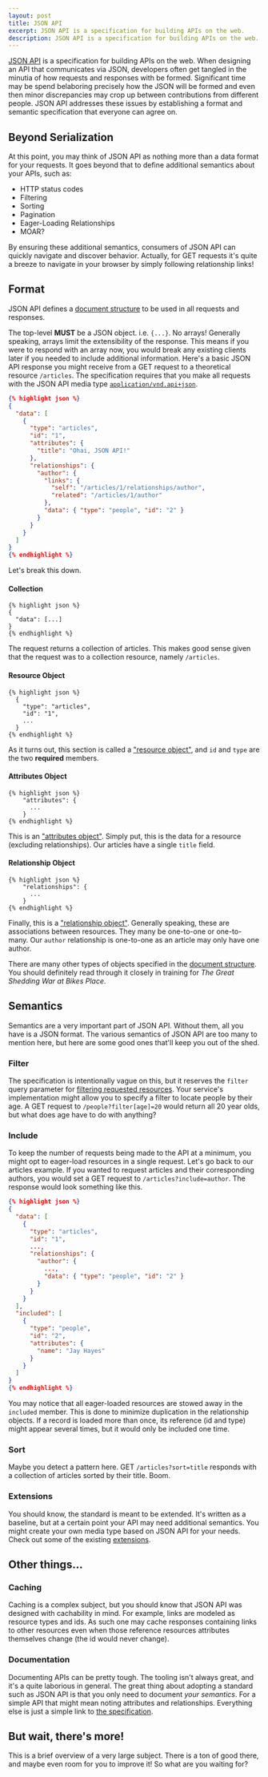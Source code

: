 ```yaml
---
layout: post
title: JSON API
excerpt: JSON API is a specification for building APIs on the web.
description: JSON API is a specification for building APIs on the web.
---
```


[JSON API][json-api] is a specification for building APIs on the web.
When designing an API that communicates via JSON, developers often get tangled in the minutia of how requests and responses with be formed.
Significant time may be spend belaboring precisely how the JSON will be formed and even then minor discrepancies may crop up between contributions from different people.
JSON API addresses these issues by establishing a format and semantic specification that everyone can agree on.

## Beyond Serialization

At this point, you may think of JSON API as nothing more than a data format for your requests.
It goes beyond that to define additional semantics about your APIs, such as:

* HTTP status codes
* Filtering
* Sorting
* Pagination
* Eager-Loading Relationships
* MOAR?

By ensuring these additional semantics, consumers of JSON API can quickly navigate and discover behavior.
Actually, for GET requests it's quite a breeze to navigate in your browser by simply following relationship links!

## Format

JSON API defines a [document structure][doc-structure] to be used in all requests and responses.

The top-level **MUST** be a JSON object. i.e. `{...}`. No arrays!
Generally speaking, arrays limit the extensibility of the response.
This means if you were to respond with an array now, you would break any existing clients later if you needed to include additional information.
Here's a basic JSON API response you might receive from a GET request to a theoretical resource `/articles`.
The specification requires that you make all requests with the JSON API media type [`application/vnd.api+json`][json-api-type].


```json
{% highlight json %}
{
  "data": [
    {
      "type": "articles",
      "id": "1",
      "attributes": {
        "title": "Ohai, JSON API!"
      },
      "relationships": {
        "author": {
          "links": {
            "self": "/articles/1/relationships/author",
            "related": "/articles/1/author"
          },
          "data": { "type": "people", "id": "2" }
        }
      }
    }
  ]
}
{% endhighlight %}
```

Let's break this down.

#### Collection

```
{% highlight json %}
{
  "data": [...]
}
{% endhighlight %}
```

The request returns a collection of articles.
This makes good sense given that the request was to a collection resource, namely `/articles`.

#### Resource Object

```
{% highlight json %}
  {
    "type": "articles",
    "id": "1",
    ...
  }
{% endhighlight %}
```

As it turns out, this section is called a ["resource object"][resource-obj], and `id` and `type` are the two **required** members.

#### Attributes Object

```
{% highlight json %}
    "attributes": {
      ...
    }
{% endhighlight %}
```

This is an ["attributes object"][attributes-obj].
Simply put, this is the data for a resource (excluding relationships).
Our articles have a single `title` field.

#### Relationship Object

```
{% highlight json %}
    "relationships": {
      ...
    }
{% endhighlight %}
```

Finally, this is a ["relationship object"][relationship-obj].
Generally speaking, these are associations between resources.
They many be one-to-one or one-to-many.
Our `author` relationship is one-to-one as an article may only have one author.

There are many other types of objects specified in the [document structure][doc-structure].
You should definitely read through it closely in training for _The Great Shedding War at Bikes Place_.

## Semantics

Semantics are a very important part of JSON API.
Without them, all you have is a JSON format.
The various semantics of JSON API are too many to mention here, but here are some good ones that'll keep you out of the shed.

### Filter

The specification is intentionally vague on this, but it reserves the `filter` query parameter for [filtering requested resources][filtering].
Your service's implementation might allow you to specify a filter to locate people by their age.
A GET request to `/people?filter[age]=20` would return all 20 year olds, but what does age have to do with anything?

### Include

To keep the number of requests being made to the API at a minimum, you might opt to eager-load resources in a single request.
Let's go back to our articles example.
If you wanted to request articles and their corresponding authors, you would set a GET request to `/articles?include=author`.
The response would look something like this.

```json
{% highlight json %}
{
  "data": [
    {
      "type": "articles",
      "id": "1",
      ...,
      "relationships": {
        "author": {
          ...,
          "data": { "type": "people", "id": "2" }
        }
      }
    }
  ],
  "included": [
    {
      "type": "people",
      "id": "2",
      "attributes": {
        "name": "Jay Hayes"
      }
    }
  ]
}
{% endhighlight %}
```

You may notice that all eager-loaded resources are stowed away in the `included` member.
This is done to minimize duplication in the relationship objects.
If a record is loaded more than once, its reference (id and type) might appear several times, but it would only be included one time.

### Sort

Maybe you detect a pattern here.
GET `/articles?sort=title` responds with a collection of articles sorted by their title.
Boom.

### Extensions

You should know, the standard is meant to be extended.
It's written as a baseline, but at a certain point your API may need additional semantics.
You might create your own media type based on JSON API for your needs.
Check out some of the existing [extensions][extensions].

## Other things...

### Caching

Caching is a complex subject, but you should know that JSON API was designed with cachability in mind.
For example, links are modeled as resource types and ids.
As such one may cache responses containing links to other resources even when those reference resources attributes themselves change (the id would never change).

### Documentation

Documenting APIs can be pretty tough.
The tooling isn't always great, and it's a quite laborious in general.
The great thing about adopting a standard such as JSON API is that you only need to document _your semantics_.
For a simple API that might mean noting attributes and relationships.
Everything else is just a simple link to [the specification][format].

## But wait, there's more!

This is a brief overview of a very large subject.
There is a ton of good there, and maybe even room for you to improve it!
So what are you waiting for?


[json-api]: http://jsonapi.org/
[doc-structure]: http://jsonapi.org/format/#document-structure
[json-api-type]: http://www.iana.org/assignments/media-types/application/vnd.api+json
[resource-obj]: http://jsonapi.org/format/#document-resource-objects
[attributes-obj]: http://jsonapi.org/format/#document-resource-object-attributes
[relationship-obj]: http://jsonapi.org/format/#document-resource-object-relationships
[filtering]: http://jsonapi.org/format/#fetching-filtering
[format]: http://jsonapi.org/format/
[extensions]: http://jsonapi.org/extensions/
